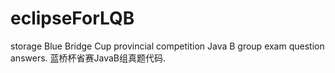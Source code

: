 # eclipseForLQB
storage Blue Bridge Cup provincial competition Java B group exam question answers. 蓝桥杯省赛JavaB组真题代码.
